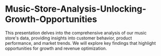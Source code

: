 # Music-Store-Analysis-Unlocking-Growth-Opportunities
This presentation delves into the comprehensive analysis of our music store's data, providing insights into customer behavior, product performance, and market trends. We will explore key findings that highlight opportunities for growth and revenue optimization. 
